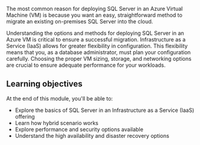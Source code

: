 The most common reason for deploying SQL Server in an Azure Virtual Machine (VM) is because you want an easy, straightforward method to migrate an existing on-premises SQL Server into the cloud. 

Understanding the options and methods for deploying SQL Server in an Azure VM is critical to ensure a successful migration. Infrastructure as a Service (IaaS) allows for greater flexibility in configuration. This flexibility means that you, as a database administrator, must plan your configuration carefully. Choosing the proper VM sizing, storage, and networking options are crucial to ensure adequate performance for your workloads.

## Learning objectives

At the end of this module, you'll be able to:

- Explore the basics of SQL Server in an Infrastructure as a Service (IaaS) offering
- Learn how hybrid scenario works
- Explore performance and security options available
- Understand the high availability and disaster recovery options

